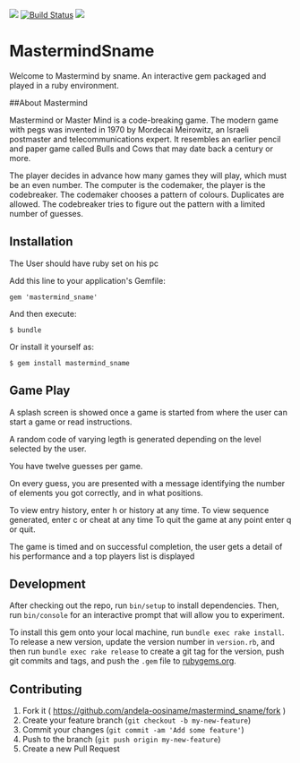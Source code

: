 <a href="https://codeclimate.com/github/andela-oosiname/mastermind_sname"><img src="https://codeclimate.com/github/andela-oosiname/mastermind_sname/badges/gpa.svg" /></a>
[![Build Status](https://travis-ci.org/andela-oosiname/mastermind_sname.svg)](https://travis-ci.org/andela-oosiname/mastermind_sname)
<a href="https://codeclimate.com/github/andela-oosiname/mastermind_sname/coverage"><img src="https://codeclimate.com/github/andela-oosiname/mastermind_sname/badges/coverage.svg" /></a>
# MastermindSname

Welcome to Mastermind by sname. An interactive gem packaged and played in a ruby environment. 

##About Mastermind

Mastermind or Master Mind is a code-breaking game. The modern game with pegs was invented in 1970 by Mordecai Meirowitz, an Israeli postmaster and telecommunications expert. It resembles an earlier pencil and paper game called Bulls and Cows that may date back a century or more.

The player decides in advance how many games they will play, which must be an even number. The computer is the codemaker, the player is the codebreaker. The codemaker chooses a pattern of colours. Duplicates are allowed. The codebreaker tries to figure out the pattern with a limited number of guesses.

## Installation

The User should have ruby set on his pc

Add this line to your application's Gemfile:

```rub
gem 'mastermind_sname'
```

And then execute:

    $ bundle

Or install it yourself as:

    $ gem install mastermind_sname

## Game Play

A splash screen is showed once a game is started from where the user can start a game or read instructions.

A random code of varying legth is generated depending on the level  selected by the user.

You have twelve guesses per game.

On every guess, you are presented with a message identifying the number of elements you got correctly, and in what positions.

To view entry history, enter h or history at any time.
To view sequence generated, enter c or cheat at any time
To quit the game at any point enter q or quit.

The game is timed and on successful completion, the user gets a detail of his performance and a top players list is displayed


## Development

After checking out the repo, run `bin/setup` to install dependencies. Then, run `bin/console` for an interactive prompt that will allow you to experiment.

To install this gem onto your local machine, run `bundle exec rake install`. To release a new version, update the version number in `version.rb`, and then run `bundle exec rake release` to create a git tag for the version, push git commits and tags, and push the `.gem` file to [rubygems.org](https://rubygems.org).

## Contributing

1. Fork it ( https://github.com/andela-oosiname/mastermind_sname/fork )
2. Create your feature branch (`git checkout -b my-new-feature`)
3. Commit your changes (`git commit -am 'Add some feature'`)
4. Push to the branch (`git push origin my-new-feature`)
5. Create a new Pull Request
